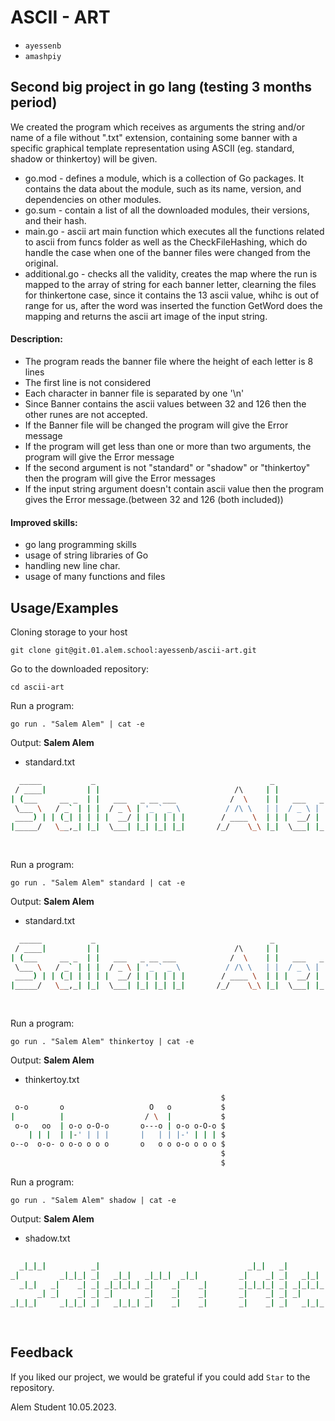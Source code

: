 
# ASCII - ART
* `ayessenb` 
* `amashpiy` 


## Second big project in go lang (testing 3 months period)

We created the program which receives as arguments the string and/or name of a file without ".txt" extension, containing some banner with a specific graphical template representation using ASCII (eg. standard, shadow or thinkertoy) will be given. 

* go.mod - defines a module, which is a collection of Go packages. It contains the data about the module, such as its name, version, and dependencies on other modules.
* go.sum - contain a list of all the downloaded modules, their versions, and their hash.
* main.go - ascii art main function which executes all the functions related to ascii from funcs folder as well as the CheckFileHashing, which do handle the case when one of the banner files were changed from the original.
* additional.go - checks all the validity, creates the map where the run is mapped to the array of string for each banner letter, clearning the files for thinkertone case, since it contains the 13 ascii value, whihc is out of range for us, after the word was inserted the function GetWord does the mapping and returns the ascii art image of the input string.

#### Description:


* The program reads the banner file where the height of each letter is 8 lines
* The first line is not considered
* Each character in banner file is separated by one '\n'
* Since Banner contains the ascii values between 32 and 126 then the other runes are not accepted.
* If the Banner file will be changed the program will give the Error message
* If the program will get less than one or more than two arguments, the program will give the Error message
* If the second argument is not "standard" or "shadow" or "thinkertoy" then the program will give the Error messages
* If the input string argument doesn't contain ascii value then the program gives the Error message.(between 32 and 126 (both included))


#### Improved skills:
* go lang programming skills 
* usage of string libraries of Go
* handling new line char.
* usage of many functions and files

## Usage/Examples
Cloning storage to your host
```CMD/Terminal 
git clone git@git.01.alem.school:ayessenb/ascii-art.git
```
Go to the downloaded repository:

```CMD/Terminal 
cd ascii-art
```
Run a program:
```CMD/Terminal 
go run . "Salem Alem" | cat -e
```


Output: __Salem Alem__
+ standard.txt
```bash
  _____           _                                       _                     $
 / ____|         | |                              /\     | |                    $
| (___     __ _  | |   ___   _ __ ___            /  \    | |   ___   _ __ ___   $
 \___ \   / _` | | |  / _ \ | '_ ` _ \          / /\ \   | |  / _ \ | '_ ` _ \  $
 ____) | | (_| | | | |  __/ | | | | | |        / ____ \  | | |  __/ | | | | | | $
|_____/   \__,_| |_|  \___| |_| |_| |_|       /_/    \_\ |_|  \___| |_| |_| |_| $
                                                                                $
                                                                                $
```


Run a program:
```CMD/Terminal 
go run . "Salem Alem" standard | cat -e
```


Output: __Salem Alem__
+ standard.txt
```bash
  _____           _                                       _                     $
 / ____|         | |                              /\     | |                    $
| (___     __ _  | |   ___   _ __ ___            /  \    | |   ___   _ __ ___   $
 \___ \   / _` | | |  / _ \ | '_ ` _ \          / /\ \   | |  / _ \ | '_ ` _ \  $
 ____) | | (_| | | | |  __/ | | | | | |        / ____ \  | | |  __/ | | | | | | $
|_____/   \__,_| |_|  \___| |_| |_| |_|       /_/    \_\ |_|  \___| |_| |_| |_| $
                                                                                $
                                                                                $
```

Run a program:
```CMD/Terminal 
go run . "Salem Alem" thinkertoy | cat -e
```


Output: __Salem Alem__
+ thinkertoy.txt
```bash
                                               $
 o-o       o                   O   o           $
|          |                  / \  |           $
 o-o   oo  | o-o o-O-o       o---o | o-o o-O-o $
    | | |  | |-' | | |       |   | | |-' | | | $
o--o  o-o- o o-o o o o       o   o o o-o o o o $
                                               $
                                               $
```


Run a program:
```CMD/Terminal 
go run . "Salem Alem" shadow | cat -e
```

Output: __Salem Alem__
+ shadow.txt
```bash
                                                                                       $
  _|_|_|          _|                                 _|_|   _|                         $
_|         _|_|_| _|   _|_|   _|_|_|  _|_|         _|    _| _|   _|_|   _|_|_|  _|_|   $
  _|_|   _|    _| _| _|_|_|_| _|    _|    _|       _|_|_|_| _| _|_|_|_| _|    _|    _| $
      _| _|    _| _| _|       _|    _|    _|       _|    _| _| _|       _|    _|    _| $
_|_|_|     _|_|_| _|   _|_|_| _|    _|    _|       _|    _| _|   _|_|_| _|    _|    _| $
                                                                                       $
                                                                                       $
```


## Feedback

If you liked our project, we would be grateful if you could add `Star` to the repository.

Alem Student
10.05.2023.